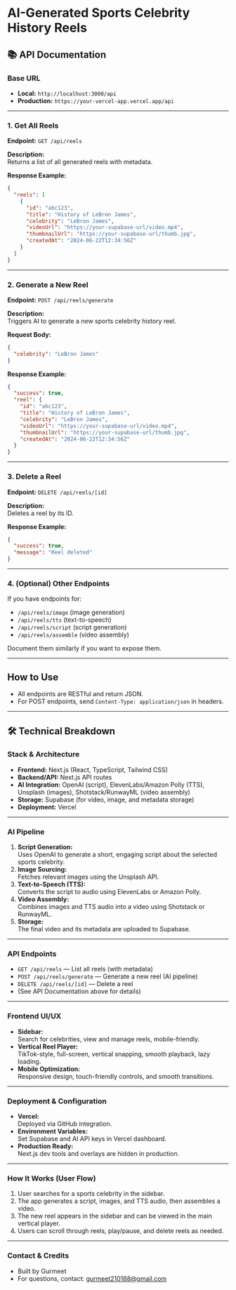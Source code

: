 # AI-Generated Sports Celebrity History Reels

## 📚 API Documentation

### Base URL

- **Local:** `http://localhost:3000/api`
- **Production:** `https://your-vercel-app.vercel.app/api`

---

### 1. Get All Reels

**Endpoint:** `GET /api/reels`

**Description:**  
Returns a list of all generated reels with metadata.

**Response Example:**

```json
{
  "reels": [
    {
      "id": "abc123",
      "title": "History of LeBron James",
      "celebrity": "LeBron James",
      "videoUrl": "https://your-supabase-url/video.mp4",
      "thumbnailUrl": "https://your-supabase-url/thumb.jpg",
      "createdAt": "2024-06-22T12:34:56Z"
    }
  ]
}
```

---

### 2. Generate a New Reel

**Endpoint:** `POST /api/reels/generate`

**Description:**  
Triggers AI to generate a new sports celebrity history reel.

**Request Body:**

```json
{
  "celebrity": "LeBron James"
}
```

**Response Example:**

```json
{
  "success": true,
  "reel": {
    "id": "abc123",
    "title": "History of LeBron James",
    "celebrity": "LeBron James",
    "videoUrl": "https://your-supabase-url/video.mp4",
    "thumbnailUrl": "https://your-supabase-url/thumb.jpg",
    "createdAt": "2024-06-22T12:34:56Z"
  }
}
```

---

### 3. Delete a Reel

**Endpoint:** `DELETE /api/reels/[id]`

**Description:**  
Deletes a reel by its ID.

**Response Example:**

```json
{
  "success": true,
  "message": "Reel deleted"
}
```

---

### 4. (Optional) Other Endpoints

If you have endpoints for:

- `/api/reels/image` (image generation)
- `/api/reels/tts` (text-to-speech)
- `/api/reels/script` (script generation)
- `/api/reels/assemble` (video assembly)

Document them similarly if you want to expose them.

---

## How to Use

- All endpoints are RESTful and return JSON.
- For POST endpoints, send `Content-Type: application/json` in headers.

---

## 🛠️ Technical Breakdown

### **Stack & Architecture**

- **Frontend:** Next.js (React, TypeScript, Tailwind CSS)
- **Backend/API:** Next.js API routes
- **AI Integration:** OpenAI (script), ElevenLabs/Amazon Polly (TTS), Unsplash (images), Shotstack/RunwayML (video assembly)
- **Storage:** Supabase (for video, image, and metadata storage)
- **Deployment:** Vercel

---

### **AI Pipeline**

1. **Script Generation:**  
   Uses OpenAI to generate a short, engaging script about the selected sports celebrity.
2. **Image Sourcing:**  
   Fetches relevant images using the Unsplash API.
3. **Text-to-Speech (TTS):**  
   Converts the script to audio using ElevenLabs or Amazon Polly.
4. **Video Assembly:**  
   Combines images and TTS audio into a video using Shotstack or RunwayML.
5. **Storage:**  
   The final video and its metadata are uploaded to Supabase.

---

### **API Endpoints**

- `GET /api/reels` — List all reels (with metadata)
- `POST /api/reels/generate` — Generate a new reel (AI pipeline)
- `DELETE /api/reels/[id]` — Delete a reel
- (See API Documentation above for details)

---

### **Frontend UI/UX**

- **Sidebar:**  
  Search for celebrities, view and manage reels, mobile-friendly.
- **Vertical Reel Player:**  
  TikTok-style, full-screen, vertical snapping, smooth playback, lazy loading.
- **Mobile Optimization:**  
  Responsive design, touch-friendly controls, and smooth transitions.

---

### **Deployment & Configuration**

- **Vercel:**  
  Deployed via GitHub integration.
- **Environment Variables:**  
  Set Supabase and AI API keys in Vercel dashboard.
- **Production Ready:**  
  Next.js dev tools and overlays are hidden in production.

---

### **How It Works (User Flow)**

1. User searches for a sports celebrity in the sidebar.
2. The app generates a script, images, and TTS audio, then assembles a video.
3. The new reel appears in the sidebar and can be viewed in the main vertical player.
4. Users can scroll through reels, play/pause, and delete reels as needed.

---

### **Contact & Credits**

- Built by Gurmeet
- For questions, contact: gurmeet210188@gmail.com
